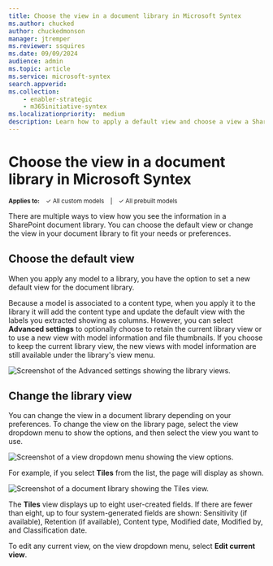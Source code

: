```yaml
---
title: Choose the view in a document library in Microsoft Syntex
ms.author: chucked
author: chuckedmonson
manager: jtremper
ms.reviewer: ssquires
ms.date: 09/09/2024
audience: admin
ms.topic: article
ms.service: microsoft-syntex
search.appverid: 
ms.collection: 
    - enabler-strategic
    - m365initiative-syntex
ms.localizationpriority:  medium
description: Learn how to apply a default view and choose a view a SharePoint document library in Microsoft Syntex.
---
```


# Choose the view in a document library in Microsoft Syntex

<sup>**Applies to:**  &ensp; &#10003; All custom models &ensp; | &ensp; &#10003; All prebuilt models</sup>

There are multiple ways to view how you see the information in a SharePoint document library. You can choose the default view or change the view in your document library to fit your needs or preferences.

## Choose the default view

When you apply any model to a library, you have the option to set a new default view for the document library.

Because a model is associated to a content type, when you apply it to the library it will add the content type and update the default view with the labels you extracted showing as columns. However, you can select **Advanced settings** to optionally choose to retain the current library view or to use a new view with model information and file thumbnails. If you choose to keep the current library view, the new views with model information are still available under the library's view menu.

   ![Screenshot of the Advanced settings showing the library views.](../media/content-understanding/library-view.png)

## Change the library view

You can change the view in a document library depending on your preferences. To change the view on the library page, select the view dropdown menu to show the options, and then select the view you want to use.

   ![Screenshot of a view dropdown menu showing the view options.](../media/content-understanding/document-library-view-menu.png)

For example, if you select **Tiles** from the list, the page will display as shown.

   ![Screenshot of a document library showing the Tiles view.](../media/content-understanding/document-library-tiles-view.png)

The **Tiles** view displays up to eight user-created fields. If there are fewer than eight, up to four system-generated fields are shown: Sensitivity (if available), Retention (if available), Content type, Modified date, Modified by, and Classification date.

To edit any current view, on the view dropdown menu, select **Edit current view**.
